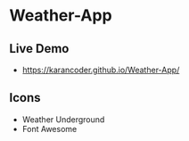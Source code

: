 # Weather-App

## Live Demo

- https://karancoder.github.io/Weather-App/

## Icons

- Weather Underground
- Font Awesome
